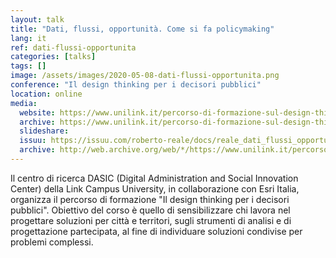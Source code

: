 ```yaml
---
layout: talk
title: "Dati, flussi, opportunità. Come si fa policymaking"
lang: it
ref: dati-flussi-opportunita
categories: [talks]
tags: []
image: /assets/images/2020-05-08-dati-flussi-opportunita.png
conference: "Il design thinking per i decisori pubblici"
location: online
media:
  website: https://www.unilink.it/percorso-di-formazione-sul-design-thinking/
  archive: https://www.unilink.it/percorso-di-formazione-sul-design-thinking/
  slideshare:
  issuu: https://issuu.com/roberto-reale/docs/reale_dati_flussi_opportunit__20200508
  archive: http://web.archive.org/web/*/https://www.unilink.it/percorso-di-formazione-sul-design-thinking/
---
```


Il centro di ricerca DASIC (Digital Administration and Social Innovation Center) della Link Campus University, in collaborazione con Esri Italia, organizza il percorso di formazione "Il design thinking per i decisori pubblici". Obiettivo del corso è quello di sensibilizzare chi lavora nel progettare soluzioni per città e territori, sugli strumenti di analisi e di progettazione partecipata, al fine di individuare soluzioni condivise per problemi complessi.
